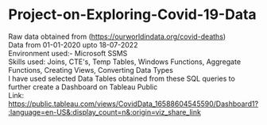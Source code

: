 # Project-on-Exploring-Covid-19-Data
Raw data obtained from (https://ourworldindata.org/covid-deaths)<br>
Data from 01-01-2020 upto 18-07-2022<br> 
Environment used:- Microsoft SSMS <br>
Skills used: Joins, CTE's, Temp Tables, Windows Functions, Aggregate Functions, Creating Views, Converting Data Types<br>
I have used selected Data Tables obtained from these SQL queries to further create a Dashboard on Tableau Public<br>
Link: https://public.tableau.com/views/CovidData_16588604545590/Dashboard1?:language=en-US&:display_count=n&:origin=viz_share_link<br>
